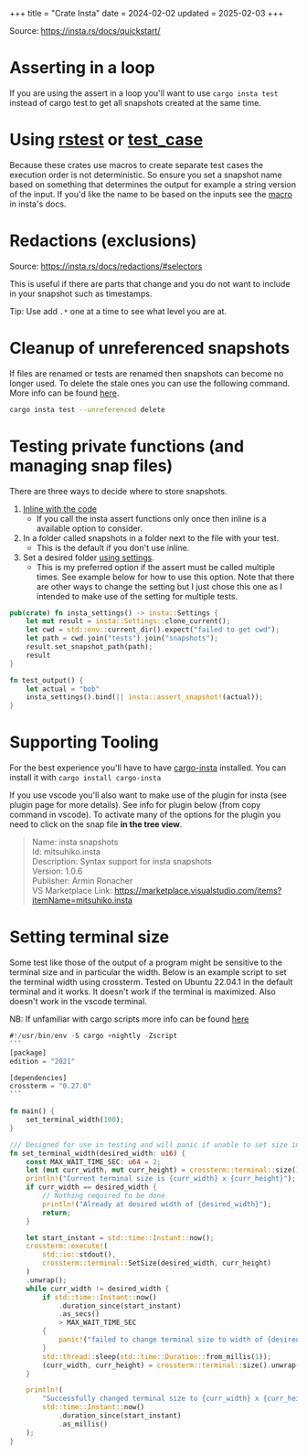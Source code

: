 +++
title = "Crate Insta"
date = 2024-02-02
updated = 2025-02-03
+++

Source: <https://insta.rs/docs/quickstart/>

# Asserting in a loop

If you are using the assert in a loop you'll want to use `cargo insta test` instead of cargo test to get all snapshots created at the same time.

# Using [rstest](https://docs.rs/rstest/latest/rstest/) or [test_case](https://docs.rs/test-case/latest/test_case/)

Because these crates use macros to create separate test cases the execution order is not deterministic.
So ensure you set a snapshot name based on something that determines the output for example a string version of the input.
If you'd like the name to be based on the inputs see the [macro](https://insta.rs/docs/patterns/#rstest) in insta's docs.

# Redactions (exclusions)

Source: <https://insta.rs/docs/redactions/#selectors>

This is useful if there are parts that change and you do not want to include in your snapshot such as timestamps.

Tip: Use add `.*` one at a time to see what level you are at.

# Cleanup of unreferenced snapshots

If files are renamed or tests are renamed then snapshots can become no longer used.
To delete the stale ones you can use the following command.
More info can be found [here](https://insta.rs/docs/cli/#test).

```sh
cargo insta test --unreferenced delete
```

# Testing private functions (and managing snap files)

There are three ways to decide where to store snapshots.

1. [Inline with the code](https://insta.rs/docs/quickstart/#inline-snapshots)
   - If you call the insta assert functions only once then inline is a available option to consider.
2. In a folder called snapshots in a folder next to the file with your test.
   - This is the default if you don't use inline.
3. Set a desired folder [using settings](https://docs.rs/insta/latest/insta/struct.Settings.html#method.snapshot_path).
   - This is my preferred option if the assert must be called multiple times. See example below for how to use this option. Note that there are other ways to change the setting but I just chose this one as I intended to make use of the setting for multiple tests.

```rust
pub(crate) fn insta_settings() -> insta::Settings {
    let mut result = insta::Settings::clone_current();
    let cwd = std::env::current_dir().expect("failed to get cwd");
    let path = cwd.join("tests").join("snapshots");
    result.set_snapshot_path(path);
    result
}

fn test_output() {
    let actual = "bob"
    insta_settings().bind(|| insta::assert_snapshot!(actual));
}
```

# Supporting Tooling

For the best experience you'll have to have [cargo-insta](https://insta.rs/docs/cli/) installed.
You can install it with `cargo install cargo-insta`

If you use vscode you'll also want to make use of the plugin for insta (see plugin page for more details).
See info for plugin below (from copy command in vscode).
To activate many of the options for the plugin you need to click on the snap file **in the tree view**.

> Name: insta snapshots\
> Id: mitsuhiko.insta\
> Description: Syntax support for insta snapshots\
> Version: 1.0.6\
> Publisher: Armin Ronacher\
> VS Marketplace Link: <https://marketplace.visualstudio.com/items?itemName=mitsuhiko.insta>

# Setting terminal size

Some test like those of the output of a program might be sensitive to the terminal size and in particular the width.
Below is an example script to set the terminal width using crossterm.
Tested on Ubuntu 22.04.1 in the default terminal and it works.
It doesn't work if the terminal is maximized.
Also doesn't work in the vscode terminal.

NB: If unfamiliar with cargo scripts more info can be found [here](@/rust/scripts.md)

````rust
#!/usr/bin/env -S cargo +nightly -Zscript
```
[package]
edition = "2021"

[dependencies]
crossterm = "0.27.0"
```

fn main() {
    set_terminal_width(100);
}

/// Designed for use in testing and will panic if unable to set size in under 2 seconds
fn set_terminal_width(desired_width: u16) {
    const MAX_WAIT_TIME_SEC: u64 = 2;
    let (mut curr_width, mut curr_height) = crossterm::terminal::size().unwrap();
    println!("Current terminal size is {curr_width} x {curr_height}");
    if curr_width == desired_width {
        // Nothing required to be done
        println!("Already at desired width of {desired_width}");
        return;
    }

    let start_instant = std::time::Instant::now();
    crossterm::execute!(
        std::io::stdout(),
        crossterm::terminal::SetSize(desired_width, curr_height)
    )
    .unwrap();
    while curr_width != desired_width {
        if std::time::Instant::now()
            .duration_since(start_instant)
            .as_secs()
            > MAX_WAIT_TIME_SEC
        {
            panic!("failed to change terminal size to width of {desired_width} in under {MAX_WAIT_TIME_SEC} seconds");
        }
        std::thread::sleep(std::time::Duration::from_millis(1));
        (curr_width, curr_height) = crossterm::terminal::size().unwrap();
    }

    println!(
        "Successfully changed terminal size to {curr_width} x {curr_height} in {} mills",
        std::time::Instant::now()
            .duration_since(start_instant)
            .as_millis()
    );
}
````
